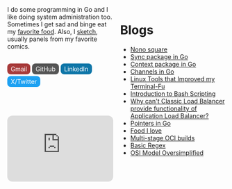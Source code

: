 <div class="index-container">

<div class="index-sidebar">
I do some programming in Go and I like doing system administration too. Sometimes I get sad and binge eat my <a href="./like-food.html">favorite food</a>. Also, I <a href="./sketches.html">sketch</a>, usually panels from my favorite comics.<br><br>

<a href="mailto:mprasadme@gmail.com" style="display: inline-block; padding: 0.25rem 0.5rem; background-color: rgb(167, 58, 58); color: #fff; text-decoration: none; border-radius: 0.5rem; margin-bottom: 0.25rem;">Gmail</a>
<a href="https://github.com/snwzt" style="display: inline-block; padding: 0.25rem 0.5rem; background-color: rgb(85, 85, 85); color: #fff; text-decoration: none; border-radius: 0.5rem; margin-bottom: 0.25rem;">GitHub</a>
<a href="https://www.linkedin.com/in/mdehury" style="display: inline-block; padding: 0.25rem 0.5rem; background-color: #0e76a8; color: #fff; text-decoration: none; border-radius: 0.5rem; margin-bottom: 0.25rem;">LinkedIn</a>
<a href="https://twitter.com/sloflayer" style="display: inline-block; padding: 0.25rem 0.5rem; background-color: #1da1f2; color: #fff; text-decoration: none; border-radius: 0.5rem; margin-bottom: 0.25rem;">X/Twitter</a>

<br><br>

<iframe style="border-radius:12px" src="https://open.spotify.com/embed/playlist/3VWmqPD3cThdZNR8RSjgMm?utm_source=generator" width="100%" height="152" frameBorder="0" allowfullscreen="" allow="autoplay; clipboard-write; encrypted-media; fullscreen; picture-in-picture" loading="lazy"></iframe>

</div>

<div class="index-main-content">

<h1>Blogs</h1>

<ul>
    <li><a href="./testong.html">Nono square</a></li>
    <li><a href="./go-sync-package.html">Sync package in Go</a></li>
    <li><a href="./go-context-package.html">Context package in Go</a></li>
    <li><a href="./go-channel.html">Channels in Go</a></li>
    <li><a href="./terminal-fu.html">Linux Tools that Improved my Terminal-Fu</a></li>
    <li><a href="./intro-bash-scripting.html">Introduction to Bash Scripting</a></li>
    <li><a href="./l4-l7-lb.html">Why can't Classic Load Balancer provide functionality of Application Load Balancer?</a></li>
    <li><a href="./go-ptr.html">Pointers in Go</a></li>
    <li><a href="./like-food.html">Food I love</a></li>
    <li><a href="./multi-stage-oci.html">Multi-stage OCI builds</a></li>
    <li><a href="./basic-regex.html">Basic Regex</a></li>
    <li><a href="./osi-model-oversimplified.html">OSI Model Oversimplified</a></li>
</ul>

</div>

</div>

<style>
.index-container {
    display: flex;
    flex-direction: column;
}

.index-sidebar {
    flex: 1;
}

.index-main-content {
    margin-top: 1rem;
    flex: 1;
}

@media only screen and (min-width: 768px) {
    .index-container {
        flex-direction: row;
    }

    .index-sidebar {
        margin-right: 1rem;
    }

    .index-main-content {
        margin-top: unset;
    }
}

</style>
